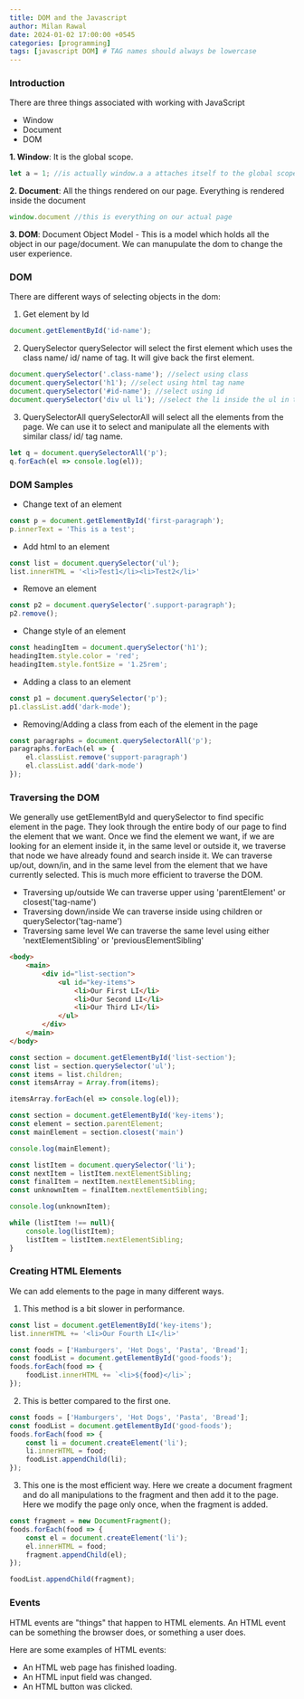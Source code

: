 ```yaml
---
title: DOM and the Javascript
author: Milan Rawal
date: 2024-01-02 17:00:00 +0545
categories: [programming]
tags: [javascript DOM] # TAG names should always be lowercase
---
```


### Introduction
There are three things associated with working with JavaScript
- Window
- Document
- DOM

**1. Window**: It is the global scope.

``` javascript
let a = 1; //is actually window.a a attaches itself to the global scope that is the window.
```

**2. Document**: All the things rendered on our page. Everything is rendered inside the document

``` javascript
window.document //this is everything on our actual page
```

**3. DOM**: Document Object Model - This is a model which holds all the object in our page/document. We can manupulate the dom to change the user experience.

### DOM

There are different ways of selecting objects in the dom:
1. Get element by Id

``` javascript
document.getElementById('id-name');
```

2. QuerySelector
  querySelector will select the first element which uses the class name/ id/ name of tag. It will give back the first element.

``` javascript
document.querySelector('.class-name'); //select using class
document.querySelector('h1'); //select using html tag name
document.querySelector('#id-name'); //select using id
document.querySelector('div ul li'); //select the li inside the ul in the div. (We can dial into the exact element we are looking for)
```

3. QuerySelectorAll
   querySelectorAll will select all the elements from the page. We can use it to select and manipulate all the elements with similar class/ id/ tag name.

``` javascript
let q = document.querySelectorAll('p');
q.forEach(el => console.log(el));
```

### DOM Samples
- Change text of an element

``` javascript
const p = document.getElementById('first-paragraph');
p.innerText = 'This is a test';
```

- Add html to an element

``` javascript
const list = document.querySelector('ul');
list.innerHTML = '<li>Test1</li><li>Test2</li>'
```

- Remove an element

``` javascript
const p2 = document.querySelector('.support-paragraph');
p2.remove();
```

- Change style of an element

``` javascript
const headingItem = document.querySelector('h1');
headingItem.style.color = 'red';
headingItem.style.fontSize = '1.25rem';
```

- Adding a class to an element

``` javascript
const p1 = document.querySelector('p');
p1.classList.add('dark-mode');
```

- Removing/Adding a class from each of the element in the page

``` javascript
const paragraphs = document.querySelectorAll('p');
paragraphs.forEach(el => {
    el.classList.remove('support-paragraph')
    el.classList.add('dark-mode')
});
```

### Traversing the DOM
We generally use getElementById and querySelector to find specific element in the page. They look through the entire body of our page to find the element that we want. Once we find the element we want, if we are looking for an element inside it, in the same level or outside it, we traverse that node we have already found and search inside it.
We can traverse up/out, down/in, and in the same level from the element that we have currently selected.
This is much more efficient to traverse the DOM.

- Traversing up/outside
  We can traverse upper using 'parentElement' or closest('tag-name')
- Traversing down/inside
  We can traverse inside using children or querySelector('tag-name')
- Traversing same level
  We can traverse the same level using either 'nextElementSibling' or 'previousElementSibling'

``` html
<body>
    <main>
        <div id="list-section">
            <ul id="key-items">
                <li>Our First LI</li>
                <li>Our Second LI</li>
                <li>Our Third LI</li>
            </ul>
        </div>
    </main>
</body>
```

```javascript
const section = document.getElementById('list-section');
const list = section.querySelector('ul');
const items = list.children;
const itemsArray = Array.from(items);

itemsArray.forEach(el => console.log(el));

const section = document.getElementById('key-items');
const element = section.parentElement;
const mainElement = section.closest('main')

console.log(mainElement);

const listItem = document.querySelector('li');
const nextItem = listItem.nextElementSibling;
const finalItem = nextItem.nextElementSibling;
const unknownItem = finalItem.nextElementSibling;

console.log(unknownItem);

while (listItem !== null){
    console.log(listItem);
    listItem = listItem.nextElementSibling;
}
```

### Creating HTML Elements
We can add elements to the page in many different ways.

1.  This method is a bit slower in performance.

``` javascript
const list = document.getElementById('key-items');
list.innerHTML += '<li>Our Fourth LI</li>'

const foods = ['Hamburgers', 'Hot Dogs', 'Pasta', 'Bread'];
const foodList = document.getElementById('good-foods');
foods.forEach(food => {
    foodList.innerHTML += `<li>${food}</li>`;
});
```

2. This is better compared to the first one.

``` javascript
const foods = ['Hamburgers', 'Hot Dogs', 'Pasta', 'Bread'];
const foodList = document.getElementById('good-foods');
foods.forEach(food => {
    const li = document.createElement('li');
    li.innerHTML = food;
    foodList.appendChild(li);
});
```

3. This one is the most efficient way. Here we create a document fragment and do all manipulations to the fragment and then add it to the page. Here we modify the page only once, when the fragment is added.

``` javascript
const fragment = new DocumentFragment();
foods.forEach(food => {
    const el = document.createElement('li');
    el.innerHTML = food;
    fragment.appendChild(el);
});

foodList.appendChild(fragment);
```

### Events
HTML events are "things" that happen to HTML elements.
An HTML event can be something the browser does, or something a user does.

Here are some examples of HTML events:

- An HTML web page has finished loading.
- An HTML input field was changed.
- An HTML button was clicked.
